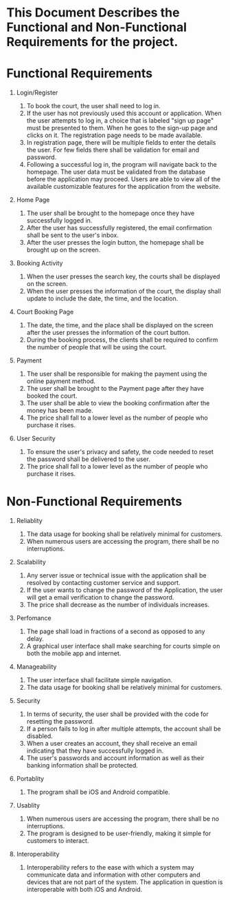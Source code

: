 # This Document Describes the Functional and Non-Functional Requirements for the project.

# Functional Requirements

1. Login/Register
   1. To book the court, the user shall need to log in. 
   2. If the user has not previously used this account or application. When the user attempts to log in, a choice that is labeled "sign up page" must be presented to them. When he goes to the sign-up page and clicks on it. The registration page needs to be made available.
   3. In registration page, there will be multiple fields to enter the details the user. For few fields there shall be 
      validation for email and password.  
   4. Following a successful log in, the program will navigate back to the homepage. The user data must be validated from the database before the application may proceed. Users are able to view all of the available customizable features for the application from the website.

2. Home Page 
   1. The user shall be brought to the homepage once they have successfully logged in.
   2. After the user has successfully registered, the email confirmation shall be sent to the user's inbox.
   3. After the user presses the login button, the homepage shall be brought up on the screen.

3. Booking Activity
   1. When the user presses the search key, the courts shall be displayed on the screen.
   2. When the user presses the information of the court, the display shall update to include the date, the time, and the location.

4. Court Booking Page
   1. The date, the time, and the place shall be displayed on the screen after the user presses the information of the court button.
   2. During the booking process, the clients shall be required to confirm the number of people that will be using the court.

5. Payment
   1. The user shall be responsible for making the payment using the online payment method.
   2. The user shall be brought to the Payment page after they have booked the court.
   3. The user shall be able to view the booking confirmation after the money has been made.
   4. The price shall fall to a lower level as the number of people who purchase it rises.

6. User Security
   1. To ensure the user's privacy and safety, the code needed to reset the password shall be delivered to the user.
   2. The price shall fall to a lower level as the number of people who purchase it rises.


# Non-Functional Requirements

1. Reliablity
   1. The data usage for booking shall be relatively minimal for customers.
   2. When numerous users are accessing the program, there shall be no interruptions.

2. Scalability 
   1. Any server issue or technical issue with the application shall be resolved by contacting customer service and support.
   2. If the user wants to change the password of the Application, the user will get a email verification to change the password.    
   3. The price shall decrease as the number of individuals increases.

3. Perfomance
   1. The page shall load in fractions of a second as opposed to any delay.  
   2. A graphical user interface shall make searching for courts simple on both the mobile app and internet.

4. Manageability 
   1. The user interface shall facilitate simple navigation.
   2. The data usage for booking shall be relatively minimal for customers.

5. Security
   1. In terms of security, the user shall be provided with the code for resetting the password.
   2. If a person fails to log in after multiple attempts, the account shall be disabled.
   3. When a user creates an account, they shall receive an email indicating that they have successfully logged in.
   4. The user's passwords and account information as well as their banking information shall be protected.

6. Portablity
   1. The program shall be iOS and Android compatible.

7. Usablity
   1. When numerous users are accessing the program, there shall be no interruptions.
   2. The program is designed to be user-friendly, making it simple for customers to interact.

8. Interoperability 
   1. Interoperability refers to the ease with which a system may communicate data and information with other computers and devices that are not part of the system. The application in question is interoperable with both iOS and Android.